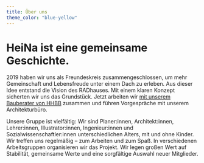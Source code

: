 ```yaml
---
title: Über uns
theme_color: "blue-yellow"
---
```


# HeiNa ist eine gemeinsame Geschichte.

2019 haben wir uns als Freundeskreis zusammengeschlossen, um mehr Gemeinschaft und Lebensfreude
unter einem Dach zu erleben. Aus dieser Idee entstand die Vision des RADhauses. Mit einem klaren Konzept
sicherten wir uns das Grundstück. Jetzt arbeiten wir [mit unserem Bauberater von HHBB](https://hhbb.hamburg/#baubetreuung)
zusammen und führen Vorgespräche mit unserem Architekturbüro.

Unsere Gruppe ist vielfältig: Wir sind Planer:innen, Architekt:innen, Lehrer:innen, Illustrator:innen, Ingenieur:innen und Sozialwissenschaftler:innen unterschiedlichen Alters, mit und ohne Kinder. Wir treffen uns regelmäßig – zum Arbeiten und zum Spaß. In verschiedenen Arbeitsgruppen organisieren wir das Projekt. Wir legen großen Wert auf Stabilität, gemeinsame Werte und eine sorgfältige Auswahl neuer Mitglieder.

